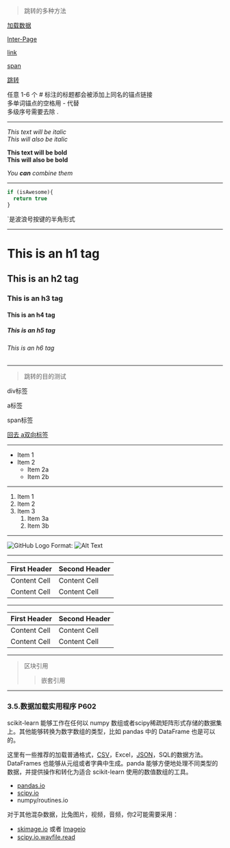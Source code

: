 >跳转的多种方法

[加载数据](#35数据加载实用程序-P602)

[Inter-Page](#Inter-Page)

[link](#link)

[span](#span)

<a href="#wo" id="huiqu">跳转</a>

任意 1-6 个 # 标注的标题都会被添加上同名的锚点链接  
多单词锚点的空格用 - 代替  
多级序号需要去除 .  

***

*This text will be italic*  
_This will also be italic_

**This text will be bold**  
__This will also be bold__

_You **can** combine them_

***

```javascript
if (isAwesome){
  return true
}
```
`是波浪号按键的半角形式

***

# This is an h1 tag
## This is an h2 tag
### This is an h3 tag
#### This is an h4 tag
##### This is an h5 tag
###### This is an h6 tag

***

>跳转的目的测试

<div id="Inter-Page">div标签</div>  
  
<a name="link">a标签</div>

<span id="span">span标签</span>

<a href="#huiqu" id="wo">回去 a双向标签</a>

***

* Item 1
* Item 2
  * Item 2a
  * Item 2b

***

1. Item 1
1. Item 2
1. Item 3
   1. Item 3a
   1. Item 3b
   
***

![GitHub Logo](/images/logo.png)
Format: ![Alt Text](url)

***

<table>
  <thead>
    <tr>
      <th>First Header</th>
      <th>Second Header</th>
    </tr>
  </thead>
  <tbody>
    <tr>
      <td>Content Cell</td>
      <td>Content Cell</td>
    </tr>
    <tr>
      <td>Content Cell</td>
      <td>Content Cell</td>
    </tr>
  </tbody>
</table>

***

| First Header  | Second Header |
| ------------- | ------------- |
| Content Cell  | Content Cell  |
| Content Cell  | Content Cell  |

***

> 区块引用
>> 嵌套引用

***


### 3.5.数据加载实用程序 P602
scikit-learn 能够工作在任何以 numpy 数组或者scipy稀疏矩阵形式存储的数据集上。其他能够转换为数字数组的类型，比如 pandas 中的 DataFrame 也是可以的。

这里有一些推荐的加载普通格式，[CSV](https://baike.baidu.com/item/CSV/10739#4_2)，Excel，[JSON](https://baike.baidu.com/item/JSON/2462549)，SQL的数据方法。 DataFrames 也能够从元组或者字典中生成。panda 能够方便地处理不同类型的数据，并提供操作和转化为适合 scikit-learn 使用的数值数组的工具。

* [pandas.io](https://pandas.pydata.org/pandas-docs/stable/io.html)
* [scipy.io](https://docs.scipy.org/doc/scipy/reference/io.html)
* numpy/routines.io

对于其他混杂数据，比兔图片，视频，音频，你2可能需要采用：
* [skimage.io](https://scikit-image.org/docs/dev/api/skimage.io.html) 或者 [Imageio](https://imageio.readthedocs.io/en/latest/userapi.html)
* [scipy.io.wavﬁle.read](https://docs.scipy.org/doc/scipy-0.14.0/reference/generated/scipy.io.wavfile.read.html)

























